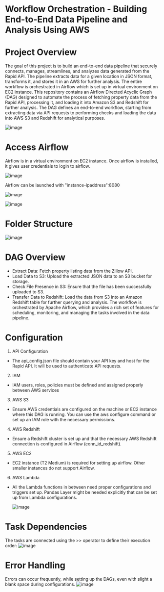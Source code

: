 # Workflow Orchestration - Building End-to-End Data Pipeline and Analysis Using AWS

# Project Overview
The goal of this project is to build an end-to-end data pipeline that securely connects, manages, streamlines, and analyzes data generated from the Rapid API. The pipeline extracts data for a given location in JSON format, transforms it, and stores it in an AWS for further analysis. The entire workflow is orchestrated in Airflow which is set up in virtual environment on EC2 instance. This repository contains an Airflow Directed Acyclic Graph (DAG) designed to automate the process of fetching property data from the Rapid API, processing it, and loading it into Amazon S3 and Redshift for further analysis. The DAG defines an end-to-end workflow, starting from extracting data via API requests to performing checks and loading the data into AWS S3 and Redshift for analytical purposes.

![image](https://github.com/user-attachments/assets/2c26e33a-a44d-456c-99e2-1f0472ed45ab)

# Access Airflow 
Airflow is in a virtual environment on EC2 instance. Once airflow is installed, it gives user credentials to login to airflow.

![image](https://github.com/user-attachments/assets/9b9d445a-d95e-4950-9a02-a170d1720710)

Airflow can be launched with "instance-ipaddress":8080

![image](https://github.com/user-attachments/assets/5313922e-9e13-475e-a3f7-380c994b9458)


![image](https://github.com/user-attachments/assets/493c7d78-1576-4765-b735-c136eda0ab35)


# Folder Structure
![image](https://github.com/user-attachments/assets/5d1bd832-0799-4559-8b0d-d9457784d34f)

# DAG Overview
- Extract Data: Fetch property listing data from the Zillow API.
- Load Data to S3: Upload the extracted JSON data to an S3 bucket for storage.
- Check File Presence in S3: Ensure that the file has been successfully uploaded to S3.
- Transfer Data to Redshift: Load the data from S3 into an Amazon Redshift table for further querying and analysis.
The workflow is orchestrated by Apache Airflow, which provides a rich set of features for scheduling, monitoring, and managing the tasks involved in the data pipeline.

# Configuration
1. API Configuration
- The api_config.json file should contain your API key and host for the Rapid API. It will be used to authenticate API requests.
2. IAM
- IAM users, roles, policies must be defined and assigned properly between AWS services
3. AWS S3
- Ensure AWS credentials are configured on the machine or EC2 instance where this DAG is running. You can use the aws configure command or set up an IAM role with the necessary permissions.
4. AWS Redshift
- Ensure a Redshift cluster is set up and that the necessary AWS Redshift connection is configured in Airflow (conn_id_redshift).
5. AWS EC2 
- EC2 instance (T2 Medium) is required for setting up airflow. Other smaller instances do not support Airflow.
6. AWS Lambda
- All the Lambda functions in between need proper configurations and triggers set up. Pandas Layer might be needed explicitly that can be set up from Lambda configurations.
  
  ![image](https://github.com/user-attachments/assets/9fdc55e6-d2dd-48ef-aa2a-bbf11847f4b9)


# Task Dependencies
The tasks are connected using the >> operator to define their execution order:
![image](https://github.com/user-attachments/assets/1a4533f6-7787-40f8-81af-ec6f9692ae9b)

# Error Handling
Errors can occur frequently, while setting up the DAGs, even with slight a blank space during configurations.
![image](https://github.com/user-attachments/assets/bbe511b6-1c15-4fa6-9213-6d207be7d70d)


  
